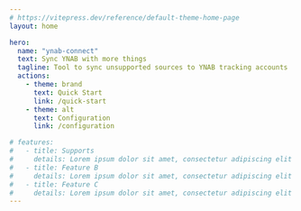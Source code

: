 ```yaml
---
# https://vitepress.dev/reference/default-theme-home-page
layout: home

hero:
  name: "ynab-connect"
  text: Sync YNAB with more things
  tagline: Tool to sync unsupported sources to YNAB tracking accounts
  actions:
    - theme: brand
      text: Quick Start
      link: /quick-start
    - theme: alt
      text: Configuration
      link: /configuration

# features:
#   - title: Supports 
#     details: Lorem ipsum dolor sit amet, consectetur adipiscing elit
#   - title: Feature B
#     details: Lorem ipsum dolor sit amet, consectetur adipiscing elit
#   - title: Feature C
#     details: Lorem ipsum dolor sit amet, consectetur adipiscing elit
---
```


